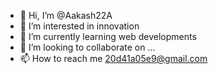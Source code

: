 - 👋 Hi, I’m @Aakash22A
- 👀 I’m interested in innovation
- 🌱 I’m currently learning web developments
- 💞️ I’m looking to collaborate on ...
- 📫 How to reach me 20d41a05e9@gmail.com

<!---
Aakash22A/Aakash22A is a ✨ special ✨ repository because its `README.md` (this file) appears on your GitHub profile.
You can click the Preview link to take a look at your changes.
--->
